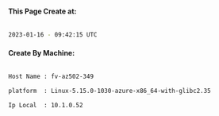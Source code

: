 
   
#### This Page Create at:

```bash

2023-01-16 - 09:42:15 UTC

```

#### Create By Machine:

```bash

Host Name : fv-az502-349

platform  : Linux-5.15.0-1030-azure-x86_64-with-glibc2.35

Ip Local  : 10.1.0.52

```

